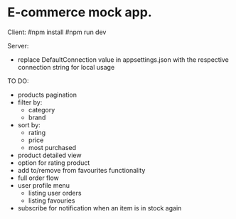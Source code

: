 # E-commerce mock app.

Client:
#npm install
#npm run dev

Server:
- replace DefaultConnection value in appsettings.json with the respective connection string for local usage

TO DO:
- products pagination
- filter by:
  - category
  - brand
- sort by:
  - rating
  - price
  - most purchased
- product detailed view
- option for rating product
- add to/remove from favourites functionality
- full order flow
- user profile menu
  - listing user orders
  - listing favouries
- subscribe for notification when an item is in stock again